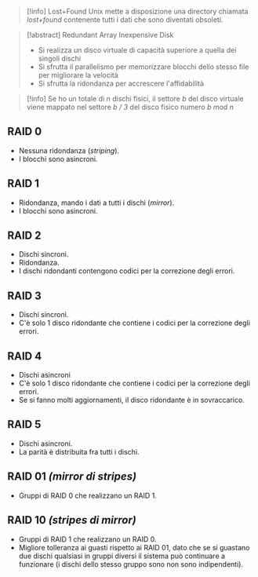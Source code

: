 > [!info] Lost+Found
> Unix mette a disposizione una directory chiamata *lost+found* contenente tutti i dati che sono diventati obsoleti.

> [!abstract] Redundant Array Inexpensive Disk
> - Si realizza un disco virtuale di capacità superiore a quella dei singoli dischi
> - Si sfrutta il parallelismo per memorizzare blocchi dello stesso file per migliorare la velocità
> - Si sfrutta la ridondanza per accrescere l'affidabilità

> [!info] Se ho un totale di *n* dischi fisici, il settore *b* del disco virtuale viene mappato nel settore *b / 3* del disco fisico numero *b mod n*

## RAID 0
- Nessuna ridondanza (*striping*).
- I blocchi sono asincroni.

## RAID 1
- Ridondanza, mando i dati a tutti i dischi (*mirror*).
- I blocchi sono asincroni.

## RAID 2
- Dischi sincroni.
- Ridondanza.
- I dischi ridondanti contengono codici per la correzione degli errori.

## RAID 3
- Dischi sincroni.
- C'è solo 1 disco ridondante che contiene i codici per la correzione degli errori.

## RAID 4
- Dischi asincroni
- C'è solo 1 disco ridondante che contiene i codici per la correzione degli errori.
- Se si fanno molti aggiornamenti, il disco ridondante è in sovraccarico.

## RAID 5
- Dischi asincroni.
- La parità è distribuita fra tutti i dischi.

## RAID 01 *(mirror di stripes)*
- Gruppi di RAID 0 che realizzano un RAID 1.

## RAID 10 *(stripes di mirror)*
- Gruppi di RAID 1 che realizzano un RAID 0.
- Migliore tolleranza ai guasti rispetto ai RAID 01, dato che se si guastano due dischi qualsiasi in gruppi diversi il sistema può continuare a funzionare (i dischi dello stesso gruppo sono non sono indipendenti).